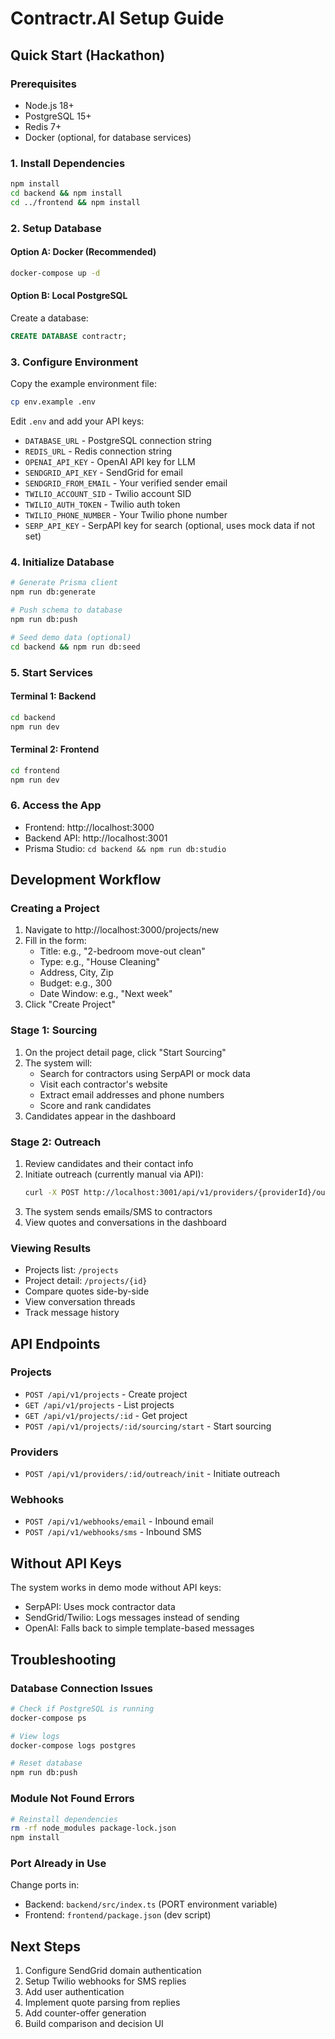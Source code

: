 # Contractr.AI Setup Guide

## Quick Start (Hackathon)

### Prerequisites
- Node.js 18+
- PostgreSQL 15+
- Redis 7+
- Docker (optional, for database services)

### 1. Install Dependencies

```bash
npm install
cd backend && npm install
cd ../frontend && npm install
```

### 2. Setup Database

#### Option A: Docker (Recommended)
```bash
docker-compose up -d
```

#### Option B: Local PostgreSQL
Create a database:
```sql
CREATE DATABASE contractr;
```

### 3. Configure Environment

Copy the example environment file:
```bash
cp env.example .env
```

Edit `.env` and add your API keys:
- `DATABASE_URL` - PostgreSQL connection string
- `REDIS_URL` - Redis connection string
- `OPENAI_API_KEY` - OpenAI API key for LLM
- `SENDGRID_API_KEY` - SendGrid for email
- `SENDGRID_FROM_EMAIL` - Your verified sender email
- `TWILIO_ACCOUNT_SID` - Twilio account SID
- `TWILIO_AUTH_TOKEN` - Twilio auth token
- `TWILIO_PHONE_NUMBER` - Your Twilio phone number
- `SERP_API_KEY` - SerpAPI key for search (optional, uses mock data if not set)

### 4. Initialize Database

```bash
# Generate Prisma client
npm run db:generate

# Push schema to database
npm run db:push

# Seed demo data (optional)
cd backend && npm run db:seed
```

### 5. Start Services

#### Terminal 1: Backend
```bash
cd backend
npm run dev
```

#### Terminal 2: Frontend
```bash
cd frontend
npm run dev
```

### 6. Access the App

- Frontend: http://localhost:3000
- Backend API: http://localhost:3001
- Prisma Studio: `cd backend && npm run db:studio`

## Development Workflow

### Creating a Project

1. Navigate to http://localhost:3000/projects/new
2. Fill in the form:
   - Title: e.g., "2-bedroom move-out clean"
   - Type: e.g., "House Cleaning"
   - Address, City, Zip
   - Budget: e.g., 300
   - Date Window: e.g., "Next week"
3. Click "Create Project"

### Stage 1: Sourcing

1. On the project detail page, click "Start Sourcing"
2. The system will:
   - Search for contractors using SerpAPI or mock data
   - Visit each contractor's website
   - Extract email addresses and phone numbers
   - Score and rank candidates
3. Candidates appear in the dashboard

### Stage 2: Outreach

1. Review candidates and their contact info
2. Initiate outreach (currently manual via API):
   ```bash
   curl -X POST http://localhost:3001/api/v1/providers/{providerId}/outreach/init
   ```
3. The system sends emails/SMS to contractors
4. View quotes and conversations in the dashboard

### Viewing Results

- Projects list: `/projects`
- Project detail: `/projects/{id}`
- Compare quotes side-by-side
- View conversation threads
- Track message history

## API Endpoints

### Projects
- `POST /api/v1/projects` - Create project
- `GET /api/v1/projects` - List projects
- `GET /api/v1/projects/:id` - Get project
- `POST /api/v1/projects/:id/sourcing/start` - Start sourcing

### Providers
- `POST /api/v1/providers/:id/outreach/init` - Initiate outreach

### Webhooks
- `POST /api/v1/webhooks/email` - Inbound email
- `POST /api/v1/webhooks/sms` - Inbound SMS

## Without API Keys

The system works in demo mode without API keys:
- SerpAPI: Uses mock contractor data
- SendGrid/Twilio: Logs messages instead of sending
- OpenAI: Falls back to simple template-based messages

## Troubleshooting

### Database Connection Issues
```bash
# Check if PostgreSQL is running
docker-compose ps

# View logs
docker-compose logs postgres

# Reset database
npm run db:push
```

### Module Not Found Errors
```bash
# Reinstall dependencies
rm -rf node_modules package-lock.json
npm install
```

### Port Already in Use
Change ports in:
- Backend: `backend/src/index.ts` (PORT environment variable)
- Frontend: `frontend/package.json` (dev script)

## Next Steps

1. Configure SendGrid domain authentication
2. Setup Twilio webhooks for SMS replies
3. Add user authentication
4. Implement quote parsing from replies
5. Add counter-offer generation
6. Build comparison and decision UI
